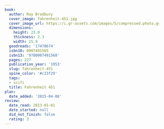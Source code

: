 ```yaml
---
book:
  author: Ray Bradbury
  cover_image: fahrenheit-451.jpg
  cover_image_url: https://i.gr-assets.com/images/S/compressed.photo.goodreads.com/books/1469704347l/17470674._SX98_.jpg
  dimensions:
    height: 23.0
    thickness: 2.3
    width: 15.9
  goodreads: '17470674'
  isbn10: 0007491565
  isbn13: '9780007491568'
  pages: 227
  publication_year: '1953'
  slug: fahrenheit-451
  spine_color: '#c23f29'
  tags:
  - scifi
  title: Fahrenheit 451
plan:
  date_added: '2015-04-08'
review:
  date_read: 2013-01-01
  date_started: null
  did_not_finish: false
  rating: 3
---
```

